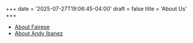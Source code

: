 +++
date = '2025-07-27T19:06:45-04:00'
draft = false
title = 'About Us'
+++


* [About Fairese](fairese)
* [About Andy Ibanez](about/andy-ibanez)